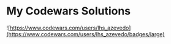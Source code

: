 # My Codewars Solutions

![https://www.codewars.com/users/lhs_azevedo](https://www.codewars.com/users/lhs_azevedo/badges/large)